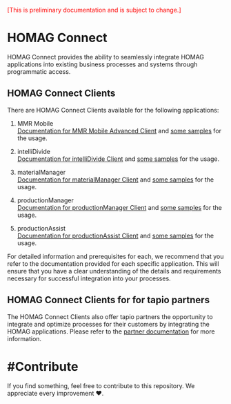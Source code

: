 <span style="color:red">[This is preliminary documentation and is subject to change.] </span>

# HOMAG Connect

HOMAG Connect provides the ability to seamlessly integrate HOMAG applications into existing business processes and systems through programmatic access.

## HOMAG Connect Clients

There are HOMAG Connect Clients available for the following applications:

1. MMR Mobile<br> 
   [Documentation for MMR Mobile Advanced Client](/Applications/MmrMobile/README.md) and [some samples](/Applications/MmrMobile/Samples/) for the usage.

2. intelliDivide <br> 
   [Documentation for intelliDivide Client](/Applications/IntelliDivide/Readme.md) and [some samples](/Applications/IntelliDivide/Samples/Readme.md) for the usage.

3. materialManager <br>
   [Documentation for materialManager Client](./Applications/MaterialManager/Documentation/README.md) and [some samples](./Applications/MaterialManager/Samples) for the usage.

4. productionManager <br>
   [Documentation for productionManager Client](./Applications/ProductionManager/Readme.md) and [some samples](./Applications/ProductionManager/Samples) for the usage.

5. productionAssist <br>
   [Documentation for productionAssist Client](./Applications/ProductionAssist/Readme.md) and [some samples](./Applications/ProductionAssist/Samples) for the usage.


For detailed information and prerequisites for each, we recommend that you refer to the documentation provided for each specific application. This will ensure that you have a clear understanding of the details and requirements necessary for successful integration into your processes.

## HOMAG Connect Clients for for tapio partners

The HOMAG Connect Clients also offer tapio partners the opportunity to integrate and optimize processes for their customers by integrating the HOMAG applications. Please refer to the [partner documentation](./Documentation/Partner) for more information.

# #Contribute

If you find something, feel free to contribute to this repository. We appreciate every improvement ❤️.
